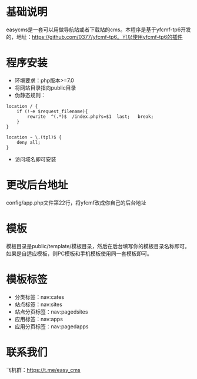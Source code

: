 # 基础说明
easycms是一套可以用做导航站或者下载站的cms。本程序是基于yfcmf-tp6开发的，地址：https://github.com/0377/yfcmf-tp6。可以使用yfcmf-tp6的插件

# 程序安装
- 环境要求：php版本>=7.0
- 将网站目录指向public目录
- 伪静态规则：
```
location / {
    if (!-e $request_filename){
        rewrite  ^(.*)$  /index.php?s=$1  last;   break;
    }
}

location ~ \.(tpl)$ {
    deny all;
}
```
- 访问域名即可安装

# 更改后台地址
config/app.php文件第22行，将yfcmf改成你自己的后台地址

# 模板
模板目录是public/template/模板目录，然后在后台填写你的模板目录名称即可。如果是自适应模板，则PC模板和手机模板使用同一套模板即可。

# 模板标签
- 分类标签：nav:cates
- 站点标签：nav:sites
- 站点分页标签：nav:pagedsites
- 应用标签：nav:apps
- 应用分页标签：nav:pagedapps

# 联系我们
飞机群：https://t.me/easy_cms

